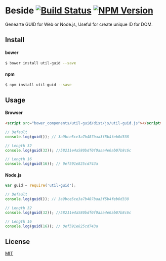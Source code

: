 
# Beside [![Build Status](https://travis-ci.org/forsigner/util-guid.svg?branch=master)](https://travis-ci.org/forsigner/util-guid) [![NPM Version](http://img.shields.io/npm/v/util-guid.svg?style=flat)](https://www.npmjs.org/package/util-guid)

Genearte GUID for Web or Node.js, Useful for create unique ID for DOM.

## Install

#### bower

```bash
$ bower install util-guid --save
```

#### npm

```bash
$ npm install util-guid --save
```

## Usage

#### Browser

```html
<script src="bower_components/util-guid/dist/js/util-guid.js"></script>
```

```js
// Default
console.log(guid()); // 3a9bce5ce3a7b487baa3f5b4feb0d338

// Length 32
console.log(guid(32)); //58211e4a580bdf0f0aaa4e6ab07b8c6c

// Length 16
console.log(guid(16)); // 0ef591e825cd743a
```
#### Node.js

```js
var guid = require('util-guid');

// Default
console.log(guid()); // 3a9bce5ce3a7b487baa3f5b4feb0d338

// Length 32
console.log(guid(32)); //58211e4a580bdf0f0aaa4e6ab07b8c6c

// Length 16
console.log(guid(16)); // 0ef591e825cd743a
```

## License

  [MIT](LICENSE)
